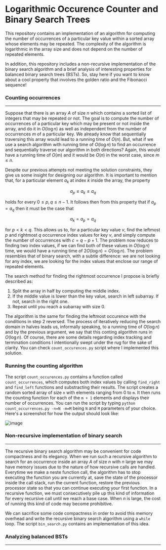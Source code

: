 # Logarithmic Occurence Counter and Binary Search Trees 

This repository contains an implementation of an algorithm for computing the number of occurrences of a particular key value within a sorted array whose elements may be repeated. The complexity of the algorithm is logarithmic in the array size and does not depend on the number of repeated elements.

In addition, this repository includes a non-recursive implementation of the binary search algorithm and a brief analysis of interesting properties for balanced binary search trees (BSTs). So, stay here if you want to know about a cool property that involves the golden ratio and the Fibonacci sequence!

### Counting occurrences
---
Suppose that there is an array $A$ of size $n$ which contains a sorted list of integers that may be repeated or not. The goal is to compute the number of occurrences of a particular key which may be present or not inside the array, and do it in $O(\log n)$ as well as independent from the number of occurrences $m$ of a particular key. We already know that sequentially traversing this array would lead to a running time of $O(n)$. But, what if we use a search algorithm with running time of $O(\log n)$ to find an occurrence and sequentially traverse our algorithm in both directions? Again, this would have a running time of $O(m)$ and it would be $O(n)$ in the worst case, since $m \leq n$.

Despite our previous attempts not meeting the solution constraints, they give us some insight for designing our algorithm. It is important to mention that, for a particular element $a_k$ at index $k$ inside the array, the property

$$
  a_p \leq a_k \leq a_q
$$

holds for every $0 \leq p, q \leq n - 1$. It follows then from this property that if $a_p = a_q$ then it must be the case that

$$
  a_k = a_p = a_q
$$

for $p < k < q$. This allows us to, for a particular key value $v$, find the leftmost $p$ and rightmost $q$ occurrence index values for key $v$, and simply compute the number of occurrences with $c = q - p + 1$. The problem now reduces to finding two index values, if we can find both of these values in $O(\log n)$ time, we would have a running time of $2O(\log n) = O(\log n)$. The problem resembles that of binary search, with a subtle difference: we are not looking for any index, we are looking for the index values that enclose our range of repeated elements.

The search method for finding the rightmost occurrence I propose is briefly described as:
1. Split the array in half by computing the middle index.
2. If the middle value is lower than the key value, search in left subarray. If not, search in the right one.
3. Repeat until you reach a subarray with size 0.

The algorithm is the same for finding the leftmost occurence with the conditions in step 2 reversed. The process of iteratively reducing the search domain in halves leads us, informally speaking, to a running time of $O(\log n)$ and by the previous argument, we say that this conting algorithm runs in $O(\log n)$. Of course, there are some details regarding index tracking and termination conditions I intentionally swept under the rug for the sake of clarity. You can check `count_occurences.py` script where I implemented this solution.

### Running the counting algorithm

The script `count_occurences.py` contains a function called `count_occurrences`, which computes both index values by calling `find_right` and `find_left` functions and substracting their results. The script creates a random sorted array of size `n` with elements ranging from 0 to `m`. It then runs the counting function for each of the `m + 1` elements and displays their number of occurrences. You can run the script by typing `python count_occurrences.py -n=N -m=M` being `N` and `M` parameters of your choice. Here's a screenshot for how the output should look like:

![image](https://user-images.githubusercontent.com/95151624/227092570-73231767-c313-4584-9283-4ffe58f57e74.png)


### Non-recursive implementation of binary search
---
The recursive binary search algorithm may be convenient for code compactness and its elegancy. When we run such a recursive algorithm to search for an occurrence inside an array $A$ of size $n$ with $n$ large we may have memory issues due to the nature of how recursive calls are handled. Everytime we make a neste function call, the algorithm has to stop executing the function you are currently at, save the state of the processor inside the call stack, run the current function, restore the previous processor state so that you can continue executing your first function. In a recursive function, we must consecutively pile up this kind of information for every recursive call until we reach a base case. When $n$ is large, the cost of running this kind of code may become prohibitive.

We can sacrifice some code compactness in order to avoid this memory overhead and write the recursive binary search algorithm using a `while` loop. The script `bin_search.py` contains an implementation of this idea.

### Analyzing balanced BSTs
---

